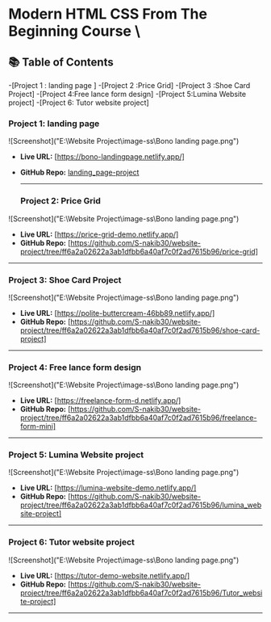 # Modern HTML CSS From The Beginning Course \
## 📚 Table of Contents
-[Project 1 : landing page ]
-[Project 2 :Price Grid]
-[Project 3 :Shoe Card Project]
-[Project 4:Free lance form design]
-[Project 5:Lumina Website project]
-[Project 6: Tutor website project]

### Project 1:  landing page
![Screenshot]("E:\Website Project\image-ss\Bono landing page.png")
- **Live URL:** [https://bono-landingpage.netlify.app/]
- **GitHub Repo:** [landing_page-project](https://github.com/S-nakib30/website-project/tree/ff6a2a02622a3ab1dfbb6a40af7c0f2ad7615b96/landing_page-project)

  ------
  ### Project 2:  Price Grid
![Screenshot]("E:\Website Project\image-ss\Bono landing page.png")
- **Live URL:** [https://price-grid-demo.netlify.app/]
- **GitHub Repo:** [https://github.com/S-nakib30/website-project/tree/ff6a2a02622a3ab1dfbb6a40af7c0f2ad7615b96/price-grid]
------

 ### Project 3:  Shoe Card Project
![Screenshot]("E:\Website Project\image-ss\Bono landing page.png")
- **Live URL:** [https://polite-buttercream-46bb89.netlify.app/]
- **GitHub Repo:** [https://github.com/S-nakib30/website-project/tree/ff6a2a02622a3ab1dfbb6a40af7c0f2ad7615b96/shoe-card-project] 
------

### Project 4:  Free lance form design
![Screenshot]("E:\Website Project\image-ss\Bono landing page.png")
- **Live URL:** [https://freelance-form-d.netlify.app/]
- **GitHub Repo:** [https://github.com/S-nakib30/website-project/tree/ff6a2a02622a3ab1dfbb6a40af7c0f2ad7615b96/freelance-form-mini] 
------


### Project 5: Lumina Website project
![Screenshot]("E:\Website Project\image-ss\Bono landing page.png")
- **Live URL:** [https://lumina-website-demo.netlify.app/]
- **GitHub Repo:** [https://github.com/S-nakib30/website-project/tree/ff6a2a02622a3ab1dfbb6a40af7c0f2ad7615b96/lumina_website-project] 
------


### Project 6: Tutor website project
![Screenshot]("E:\Website Project\image-ss\Bono landing page.png")
- **Live URL:** [https://tutor-demo-website.netlify.app/]
- **GitHub Repo:** [https://github.com/S-nakib30/website-project/tree/ff6a2a02622a3ab1dfbb6a40af7c0f2ad7615b96/Tutor_website-project] 
------
